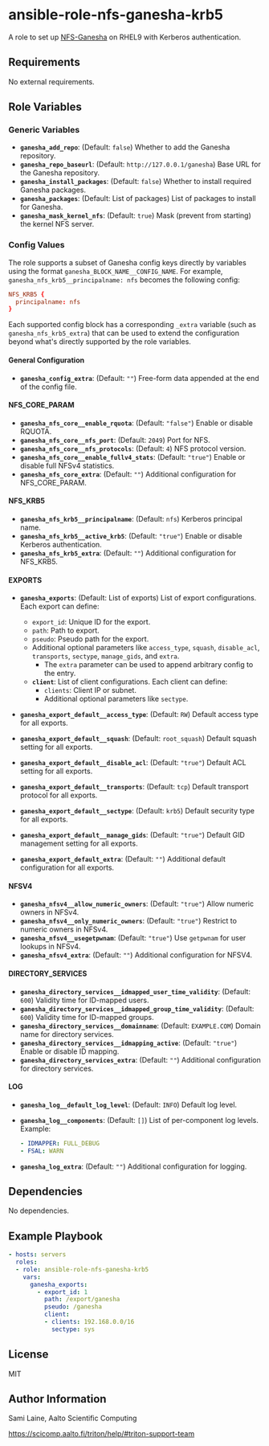 ansible-role-nfs-ganesha-krb5
=========

A role to set up [NFS-Ganesha](https://github.com/nfs-ganesha/nfs-ganesha/) on
RHEL9 with Kerberos authentication.

Requirements
------------

No external requirements.

Role Variables
--------------

### Generic Variables

- **`ganesha_add_repo`**: (Default: `false`) Whether to add the Ganesha
  repository.
- **`ganesha_repo_baseurl`**: (Default: `http://127.0.0.1/ganesha`) Base URL
  for the Ganesha repository.
- **`ganesha_install_packages`**: (Default: `false`) Whether to install
  required Ganesha packages.
- **`ganesha_packages`**: (Default: List of packages) List of packages to
  install for Ganesha.
- **`ganesha_mask_kernel_nfs`**: (Default: `true`) Mask (prevent from starting)
  the kernel NFS server.

### Config Values

The role supports a subset of Ganesha config keys directly by variables using
the format `ganesha_BLOCK_NAME__CONFIG_NAME`. For example,
`ganesha_nfs_krb5__principalname: nfs` becomes the following config:

```conf
NFS_KRB5 {
  principalname: nfs
}
```

Each supported config block has a corresponding `_extra` variable (such as
`ganesha_nfs_krb5_extra`) that can be used to extend the configuration beyond
what's directly supported by the role variables.

#### General Configuration

- **`ganesha_config_extra`**: (Default: `""`) Free-form data appended at the
  end of the config file.

#### NFS_CORE_PARAM

- **`ganesha_nfs_core__enable_rquota`**: (Default: `"false"`) Enable or disable
  RQUOTA.
- **`ganesha_nfs_core__nfs_port`**: (Default: `2049`) Port for NFS.
- **`ganesha_nfs_core__nfs_protocols`**: (Default: `4`) NFS protocol version.
- **`ganesha_nfs_core__enable_fullv4_stats`**: (Default: `"true"`) Enable or
  disable full NFSv4 statistics.
- **`ganesha_nfs_core_extra`**: (Default: `""`) Additional configuration for
  NFS_CORE_PARAM.

#### NFS_KRB5

- **`ganesha_nfs_krb5__principalname`**: (Default: `nfs`) Kerberos principal
  name.
- **`ganesha_nfs_krb5__active_krb5`**: (Default: `"true"`) Enable or disable
  Kerberos authentication.
- **`ganesha_nfs_krb5_extra`**: (Default: `""`) Additional configuration for
  NFS_KRB5.

#### EXPORTS

- **`ganesha_exports`**: (Default: List of exports) List of export
  configurations. Each export can define:
  - `export_id`: Unique ID for the export.
  - `path`: Path to export.
  - `pseudo`: Pseudo path for the export.
  - Additional optional parameters like `access_type`, `squash`, `disable_acl`,
    `transports`, `sectype`, `manage_gids`, and `extra`.
    - The `extra` parameter can be used to append arbitrary config to the
      entry.
  - **`client`**: List of client configurations. Each client can define:
    - `clients`: Client IP or subnet.
    - Additional optional parameters like `sectype`.

- **`ganesha_export_default__access_type`**: (Default: `RW`) Default access
  type for all exports.
- **`ganesha_export_default__squash`**: (Default: `root_squash`) Default squash
  setting for all exports.
- **`ganesha_export_default__disable_acl`**: (Default: `"true"`) Default ACL
  setting for all exports.
- **`ganesha_export_default__transports`**: (Default: `tcp`) Default transport
  protocol for all exports.
- **`ganesha_export_default__sectype`**: (Default: `krb5`) Default security
  type for all exports.
- **`ganesha_export_default__manage_gids`**: (Default: `"true"`) Default GID
  management setting for all exports.
- **`ganesha_export_default_extra`**: (Default: `""`) Additional default
  configuration for all exports.

#### NFSV4

- **`ganesha_nfsv4__allow_numeric_owners`**: (Default: `"true"`) Allow numeric
  owners in NFSv4.
- **`ganesha_nfsv4__only_numeric_owners`**: (Default: `"true"`) Restrict to
  numeric owners in NFSv4.
- **`ganesha_nfsv4__usegetpwnam`**: (Default: `"true"`) Use `getpwnam` for user
  lookups in NFSv4.
- **`ganesha_nfsv4_extra`**: (Default: `""`) Additional configuration for
  NFSV4.

#### DIRECTORY_SERVICES

- **`ganesha_directory_services__idmapped_user_time_validity`**:
  (Default: `600`) Validity time for ID-mapped users.
- **`ganesha_directory_services__idmapped_group_time_validity`**:
  (Default: `600`) Validity time for ID-mapped groups.
- **`ganesha_directory_services__domainname`**: (Default: `EXAMPLE.COM`) Domain
  name for directory services.
- **`ganesha_directory_services__idmapping_active`**: (Default: `"true"`)
  Enable or disable ID mapping.
- **`ganesha_directory_services_extra`**: (Default: `""`) Additional
  configuration for directory services.

#### LOG

- **`ganesha_log__default_log_level`**: (Default: `INFO`) Default log level.
- **`ganesha_log__components`**: (Default: `[]`) List of per-component log
  levels. Example:

  ```yaml
  - IDMAPPER: FULL_DEBUG
  - FSAL: WARN
  ```

- **`ganesha_log_extra`**: (Default: `""`) Additional configuration for
  logging.

Dependencies
------------

No dependencies.

Example Playbook
----------------

```yaml
- hosts: servers
  roles:
  - role: ansible-role-nfs-ganesha-krb5
    vars:
      ganesha_exports:
        - export_id: 1
          path: /export/ganesha
          pseudo: /ganesha
          client:
          - clients: 192.168.0.0/16
            sectype: sys
```

License
-------

MIT

Author Information
------------------

Sami Laine, Aalto Scientific Computing

<https://scicomp.aalto.fi/triton/help/#triton-support-team>
